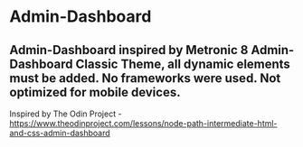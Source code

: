 # Admin-Dashboard
Admin-Dashboard inspired by Metronic 8 Admin-Dashboard Classic Theme, all dynamic elements must be added. No frameworks were used. Not optimized for mobile devices.
---
Inspired by The Odin Project - https://www.theodinproject.com/lessons/node-path-intermediate-html-and-css-admin-dashboard
